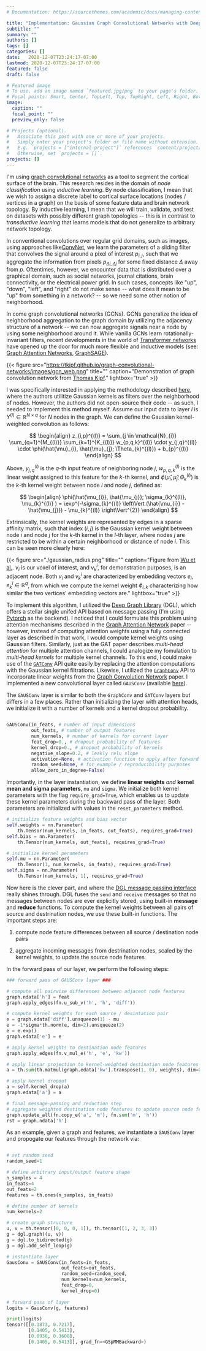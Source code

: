 ```yaml
---
# Documentation: https://sourcethemes.com/academic/docs/managing-content/

title: "Implementation: Gaussian Graph Convolutional Networks with Deep Graph Library"
subtitle: ""
summary: ""
authors: []
tags: []
categories: []
date:   2020-12-07T23:24:17-07:00
lastmod: 2020-12-07T23:24:17-07:00
featured: false
draft: false

# Featured image
# To use, add an image named `featured.jpg/png` to your page's folder.
# Focal points: Smart, Center, TopLeft, Top, TopRight, Left, Right, BottomLeft, Bottom, BottomRight.
image:
  caption: ""
  focal_point: ""
  preview_only: false

# Projects (optional).
#   Associate this post with one or more of your projects.
#   Simply enter your project's folder or file name without extension.
#   E.g. `projects = ["internal-project"]` references `content/project/deep-learning/index.md`.
#   Otherwise, set `projects = []`.
projects: []
---
```


I'm using [graph convolutional networks](https://tkipf.github.io/graph-convolutional-networks/) as a tool to segment the cortical surface of the brain.  This research resides in the domain of *node classification* using *inductive learning*.  By node classification, I mean that we wish to assign a discrete label to cortical surface locations (nodes / vertices in a graph) on the basis of some feature data and brain network topology.  By inductive learning, I mean that we will train, validate, and test on datasets with possibly different graph topologies -- this is in contrast to *transductive learning* that learns models that do not generalize to arbitrary network topology.

In conventional convolutions over regular grid domains, such as images, using approaches like[ConvNet](https://en.wikipedia.org/wiki/Convolutional_neural_network), we learn the parameters of a sliding filter that convolves the signal around a pixel of interest $p_{i,j}$, such that we aggregate the information from pixels $p_{\Delta i, \Delta j}$ for some fixed distance $\Delta$ away from $p$. Oftentimes, however, we encounter data that is distributed over a graphical domain, such as social networks, journal citations, brain connectivity, or the electrical power grid.  In such cases, concepts like "up", "down", "left", and "right" do not make sense -- what does it mean to be "up" from something in a network? -- so we need some other notion of neighborhood.

In come graph convolutional networks (GCNs).  GCNs generalize the idea of neighborhood aggregation to the graph domain by utilizing the adjacency structure of a network -- we can now aggregate signals near a node by using some neighborhood around it.  While vanilla GCNs learn rotationally-invariant filters, recent developments in the world of [Transformer networks](https://arxiv.org/abs/1706.03762) have opened up the door for much more flexible and inductive models (see: [Graph Attention Networks](https://arxiv.org/abs/1710.10903), [GraphSAGE](https://cs.stanford.edu/people/jure/pubs/graphsage-nips17.pdf)).


{{< figure src="https://tkipf.github.io/graph-convolutional-networks/images/gcn_web.png" title="" caption="Demonstration of graph convolution network from [Thomas Kipf](https://tkipf.github.io/graph-convolutional-networks/)." lightbox="true" >}}

I was specifically interested in applying the methodology described [here](http://arxiv.org/abs/1803.10336), where the authors utilitize Gaussian kernels as filters over the neighborhood of nodes.  However, the authors did not open-source their code -- as such, I needed to implement this method myself.  Assume our input data to layer $l$ is $Y^{(l)} \in \mathbb{R}^{N \times q}$ for $N$ nodes in the graph.  We can define the Gaussian kernel-weighted convolution as follows:

$$
\begin{align}
z_{i,p}^{(l)} = \sum_{j \in \mathcal{N}_{i}} \sum_{q=1}^{M_{(l)}} \sum_{k=1}^{K_{(l)}} w_{p,q,k}^{(l)} \cdot y_{j,q}^{(l)} \cdot \phi(\hat{\mu}_{i}, \hat{\mu}_{j}; \Theta_{k}^{(l)}) + b_{p}^{(l)}
\end{align}
$$

Above, $y_{j,q}^{(l)}$ is the $q$-th input feature of neighboring node $j$, $w_{p,q,k}^{(l)}$ is the linear weight assigned to this feature for the $k$-th kernel, and $\phi(\hat{\mu}_{i}, \hat{\mu}_{j}; \Theta_{k}^{(l)})$ is the $k$-th kernel weight between node $i$ and node $j$, defined as:

$$
\begin{align}
\phi(\hat{\mu_{i}}, \hat{\mu_{j}}; \sigma_{k}^{(l)}, \mu_{k}^{(l)}  ) = \exp^{-\sigma_{k}^{(l)} \left\Vert (\hat{\mu_{i}} - \hat{\mu_{j}}) - \mu_{k}^{(l)} \right\Vert^{2}}
\end{align}
$$

Extrinsically, the kernel weights are represented by edges in a sparse affinity matrix, such that index $(i,j)$ is the Gaussian kernel weight between node $i$ and node $j$ for the $k$-th kernel in the $l$-th layer, where nodes $j$ are restricted to be within a certain neighborhood or distance of node $i$.  This can be seen more clearly here:

{{< figure src="./gaussian_radius.png" title="" caption="Figure from [Wu et al.](https://www.ncbi.nlm.nih.gov/pmc/articles/PMC7052684/).  $v_{i}$ is our voxel of interest, and $v_{k}^{i}$, for demonstration purposes, is an adjacent node.  Both $v_{i}$ and $v_{k}^{i}$ are characterized by embedding vectors $e_{i}, e_{k}^{i} \in \mathbb{R}^{q}$, from which we compute the kernel weight $\phi_{i,k}$ characterizing how similar the two vertices' embedding vectors are." lightbox="true" >}}

To implement this algorithm, I utilized the [Deep Graph Library](https://www.dgl.ai/) (DGL), which offers a stellar single unifed API based on message passing (I'm using [Pytorch](https://pytorch.org/) as the backend).  I noticed that I could formulate this problem using attention mechanisms described in the [Graph Attention Network](https://arxiv.org/abs/1710.10903) paper -- however, instead of computing attention weights using a fully connected layer as described in that work, I would compute kernel weights using Gaussian filters.  Similarly, just as the GAT paper describes *multi-head attention* for multiple attention channels, I could analogize my fomulation to *multi-head kernels* for multiple kernel channels.  To this end, I could make use of the [```GATConv```](https://github.com/dmlc/dgl/blob/master/python/dgl/nn/pytorch/conv/gatconv.py) API quite easily by replacing the attention computations with the Gaussian kernel filtrations.  Likewise, I utilized the [```GraphConv```](https://github.com/dmlc/dgl/blob/master/python/dgl/nn/pytorch/conv/graphconv.py) API to incorporate linear weights from the [Graph Convolution Network](https://arxiv.org/pdf/1609.02907.pdf) paper.  I implemented a new convolutional layer called ```GAUSConv``` (available [here](https://github.com/kristianeschenburg/parcellearning/blob/master/parcellearning/layers/gausconv.py)).

The ```GAUSConv``` layer is similar to both the ```GraphConv``` and ```GATConv``` layers but differs in a few places.  Rather than initializing the layer with attention heads, we initialize it with a number of kernels and a kernel dropout probability.

```python

GAUSConv(in_feats, # number of input dimensions
         out_feats, # number of output features
         num_kernels, # number of kernels for current layer
         feat_drop=0., # dropout probability of features
         kernel_drop=0., # dropout probability of kernels
         negative_slope=0.2, # leakly relu slope
         activation=None, # activation function to apply after forward pass
         random_seed=None, # for example / reproducibility purposes
         allow_zero_in_degree=False)
```

Importantly, in the layer instantiation, we define **linear weights** *and* **kernel mean and sigma parameters**, ```mu``` and ```sigma```.  We initialize both kernel parameters with the flag ```require_grad=True```, which enables us to update these kernel parameters during the backward pass of the layer.  Both parameters are initialized with values in the ```reset_parameters``` method.

```python
# initialize feature weights and bias vector
self.weights = nn.Parameter(
    th.Tensor(num_kernels, in_feats, out_feats), requires_grad=True)
self.bias = nn.Parameter(
    th.Tensor(num_kernels, out_feats), requires_grad=True)

# initialize kernel perameters
self.mu = nn.Parameter(
    th.Tensor(1, num_kernels, in_feats), requires_grad=True)
self.sigma = nn.Parameter(
    th.Tensor(num_kernels, 1), requires_grad=True)
```

Now here is the clever part, and where the [DGL message passing interface](https://docs.dgl.ai/en/0.4.x/api/python/function.html) really shines through.  DGL fuses the ```send``` and ```receive``` messages so that no messages between nodes are ever explicitly stored, using built-in **message** and **reduce** functions.  To compute the kernel weights between all pairs of source and destrination nodes, we use these built-in functions.  The important steps are: 

1) compute node feature differences between all source / destination node pairs

2) aggregate incoming messages from destrination nodes, scaled by the kernel weights, to update the source node features

In the forward pass of our layer, we perform the following steps:

```python
### forward pass of GAUSConv layer ###

# compute all pairwise differences between adjacent node features
graph.ndata['h'] = feat
graph.apply_edges(fn.u_sub_v('h', 'h', 'diff'))

# compute kernel weights for each source / desintation pair
e = graph.edata['diff'].unsqueeze(1) - mu
e = -1*sigma*th.norm(e, dim=2).unsqueeze(2)
e = e.exp()
graph.edata['e'] = e

# apply kernel weights to destination node features
graph.apply_edges(fn.v_mul_e('h', 'e', 'kw'))

# apply linear projection to kernel-weighted destination node features
a = th.sum(th.matmul(graph.edata['kw'].transpose(1, 0), weights), dim=0)

# apply kernel dropout
a = self.kernel_drop(a)
graph.edata['a'] = a

# final message-passing and reduction step
# aggregate weighted destination node features to update source node features
graph.update_all(fn.copy_e('a', 'm'), fn.sum('m', 'h'))
rst = graph.ndata['h']
```

As an example, given a graph and features, we instantiate a ```GAUSConv``` layer and propogate our features through the network via:


```python

# set random seed
random_seed=1

# define arbitrary input/output feature shape
n_samples = 4
in_feats=4
out_feats=2
features = th.ones(n_samples, in_feats)

# define number of kernels
num_kernels=2

# create graph structure
u, v = th.tensor([0, 0, 0, 1]), th.tensor([1, 2, 3, 3])
g = dgl.graph((u, v))
g = dgl.to_bidirected(g)
g = dgl.add_self_loop(g)

# instantiate layer
GausConv = GAUSConv(in_feats=in_feats,
                    out_feats=out_feats,
                    random_seed=random_seed,
                    num_kernels=num_kernels,
                    feat_drop=0,
                    kernel_drop=0)
                    
# forward pass of layer
logits = GausConv(g, features)

print(logits)
tensor([[0.1873, 0.7217],
        [0.1405, 0.5413],
        [0.0936, 0.3608],
        [0.1405, 0.5413]], grad_fn=<GSpMMBackward>)
```